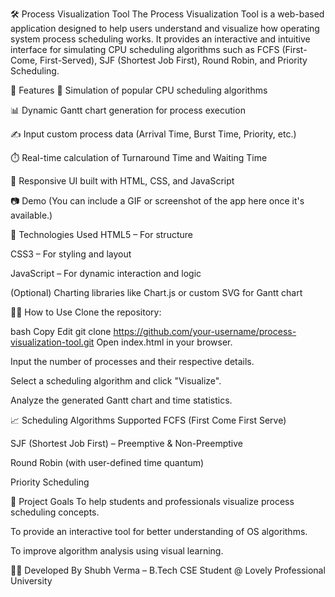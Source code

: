 🛠️ Process Visualization Tool
The Process Visualization Tool is a web-based application designed to help users understand and visualize how operating system process scheduling works. It provides an interactive and intuitive interface for simulating CPU scheduling algorithms such as FCFS (First-Come, First-Served), SJF (Shortest Job First), Round Robin, and Priority Scheduling.

🚀 Features
🔄 Simulation of popular CPU scheduling algorithms

📊 Dynamic Gantt chart generation for process execution

✍️ Input custom process data (Arrival Time, Burst Time, Priority, etc.)

⏱️ Real-time calculation of Turnaround Time and Waiting Time

📱 Responsive UI built with HTML, CSS, and JavaScript

📷 Demo
(You can include a GIF or screenshot of the app here once it's available.)

📂 Technologies Used
HTML5 – For structure

CSS3 – For styling and layout

JavaScript – For dynamic interaction and logic

(Optional) Charting libraries like Chart.js or custom SVG for Gantt chart

🧑‍💻 How to Use
Clone the repository:

bash
Copy
Edit
git clone https://github.com/your-username/process-visualization-tool.git
Open index.html in your browser.

Input the number of processes and their respective details.

Select a scheduling algorithm and click "Visualize".

Analyze the generated Gantt chart and time statistics.

📈 Scheduling Algorithms Supported
FCFS (First Come First Serve)

SJF (Shortest Job First) – Preemptive & Non-Preemptive

Round Robin (with user-defined time quantum)

Priority Scheduling

🎯 Project Goals
To help students and professionals visualize process scheduling concepts.

To provide an interactive tool for better understanding of OS algorithms.

To improve algorithm analysis using visual learning.

👨‍💻 Developed By
Shubh Verma – B.Tech CSE Student @ Lovely Professional University
